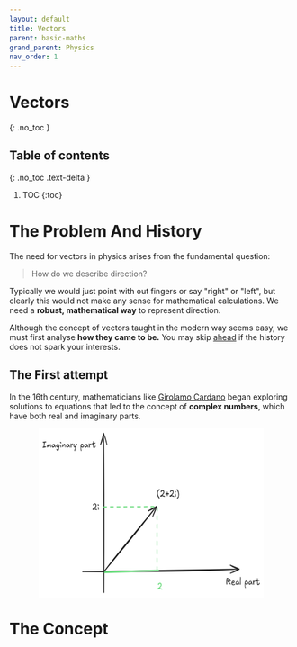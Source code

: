 ```yaml
---
layout: default
title: Vectors
parent: basic-maths
grand_parent: Physics
nav_order: 1
---
```


# Vectors
{: .no_toc }

## Table of contents
{: .no_toc .text-delta }

1. TOC
{:toc}

# The Problem And History

The need for vectors in physics arises from the fundamental question:

> How do we describe direction?

Typically we would just point with out fingers or say "right" or "left", but clearly this would not make any sense for mathematical calculations.
We need a **robust, mathematical way** to represent direction.

Although the concept of vectors taught in the modern way seems easy, we must first analyse **how they came to be.** You may skip [ahead](#the-concept) if the history does not spark your interests.
## The First attempt
 In the 16th century, mathematicians like [Girolamo Cardano](https://en.wikipedia.org/wiki/Gerolamo_Cardano) began exploring solutions to equations that led to the concept of **complex numbers**, which have both real and imaginary parts.

<img src="/assets/images/physics/vectors/fig-1.png" alt="Imaginary graph" style="display: block; margin-left: auto; margin-right: auto;" width="400" height="300">


# The Concept

<!--
<img src="/assets/images/physics/vectors/vectors_meme_1.jpg" alt="Vectors Meme" style="display: block; margin-left: auto; margin-right: auto;" width="400" height="300"> -->
